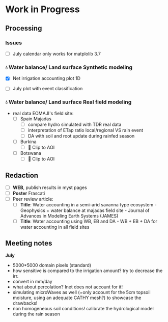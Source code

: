 # Work in Progress


## Processing

### Issues 
- [ ] July calendar only works for matplolib 3.7

### 💧 Water balance/ Land surface **Synthetic** modeling
- [x] Net irrigation accounting plot 1D
- [ ] July plot with event classification


### 💧 Water balance/ Land surface **Real field** modeling
- real data EOMAJI's field site:
  - [ ] Spain Majadas
    - [ ] compare hydro simulated with TDR real data
    - [ ] interpretation of ETap ratio local/regional VS rain event
    - [ ] DA with soil and root update during rainfed season

  - [ ] Burkina
    - [ ] 📌 Clip to AOI
  - [ ] Botswana
     - [ ] 📌 Clip to AOI

## Redaction
- [ ] **WEB**, publish results in myst pages
- [ ] **Poster** Frascati
- [ ] Peer review article:
  - [ ] **Title**: Water accounting in a semi-arid savanna type ecosystem
        - Geophysics + water balance at majadas field site
        - Journal of Advances in Modeling Earth Systems (JAMES) 
  - [ ] **Title**: Water accounting using WB, EB and DA
        - WB + EB + DA for water accounting in all field sites

## Meeting notes

**July**
- 5000*5000 domain pixels (standard)
- how sensitive is compared to the irrigation amount? try to decrease the irr.
- convert in mm/day
- what about percolation? Inet does not account for it!
- simulating microWaves as well (=only account for the 5cm topsoil moisture, using an adequate CATHY mesh?) to showcase the drawbacks!
- non homogeneous soil conditions! calibrate the hydrological model during the rain season

